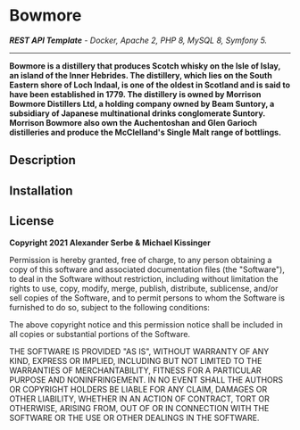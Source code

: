 # Bowmore

_**REST API Template** - Docker, Apache 2, PHP 8, MySQL 8, Symfony 5._

---

**Bowmore is a distillery that produces Scotch whisky on the Isle of Islay, an island of the Inner Hebrides. The 
distillery, which lies on the South Eastern shore of Loch Indaal, is one of the oldest in Scotland and is said to have 
been established in 1779. The distillery is owned by Morrison Bowmore Distillers Ltd, a holding company owned by Beam 
Suntory, a subsidiary of Japanese multinational drinks conglomerate Suntory. Morrison Bowmore also own the Auchentoshan 
and Glen Garioch distilleries and produce the McClelland's Single Malt range of bottlings.**

## Description

## Installation

## License

**Copyright 2021 Alexander Serbe & Michael Kissinger**

Permission is hereby granted, free of charge, to any person obtaining a copy of this software and associated
documentation files (the "Software"), to deal in the Software without restriction, including without limitation the
rights to use, copy, modify, merge, publish, distribute, sublicense, and/or sell copies of the Software, and to permit
persons to whom the Software is furnished to do so, subject to the following conditions:

The above copyright notice and this permission notice shall be included in all copies or substantial portions of the
Software.

THE SOFTWARE IS PROVIDED "AS IS", WITHOUT WARRANTY OF ANY KIND, EXPRESS OR IMPLIED, INCLUDING BUT NOT LIMITED TO THE
WARRANTIES OF MERCHANTABILITY, FITNESS FOR A PARTICULAR PURPOSE AND NONINFRINGEMENT. IN NO EVENT SHALL THE AUTHORS OR
COPYRIGHT HOLDERS BE LIABLE FOR ANY CLAIM, DAMAGES OR OTHER LIABILITY, WHETHER IN AN ACTION OF CONTRACT, TORT OR
OTHERWISE, ARISING FROM, OUT OF OR IN CONNECTION WITH THE SOFTWARE OR THE USE OR OTHER DEALINGS IN THE SOFTWARE.
